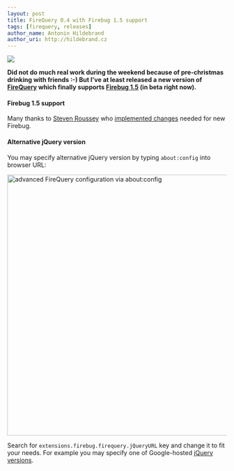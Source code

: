 ```yaml
---
layout: post
title: FireQuery 0.4 with Firebug 1.5 support
tags: [firequery, releases]
author_name: Antonin Hildebrand
author_uri: http://hildebrand.cz
---
```


<img src="{{site.url}}/base/img/icons/firequery-64.png" class="intro-icon"/>

**Did not do much real work during the weekend because of pre-christmas drinking with friends :-) But I've at least released a new version of [FireQuery](http://firequery.binaryage.com) which finally supports [Firebug 1.5](http://getfirebug.com) (in beta right now).**

#### Firebug 1.5 support

Many thanks to [Steven Roussey](http://twitter.com/sroussey) who [implemented changes](http://github.com/binaryage/firequery/commits/master) needed for new Firebug.

#### Alternative jQuery version

You may specify alternative jQuery version by typing `about:config` into browser URL:

<img src="{{site.url}}/images/about-config-jquery-url.png" width="600" title="advanced FireQuery configuration via about:config">

Search for `extensions.firebug.firequery.jQueryURL` key and change it to fit your needs. For example you may specify one of Google-hosted [jQuery versions](http://code.google.com/apis/ajaxlibs/documentation/index.html#jquery).
